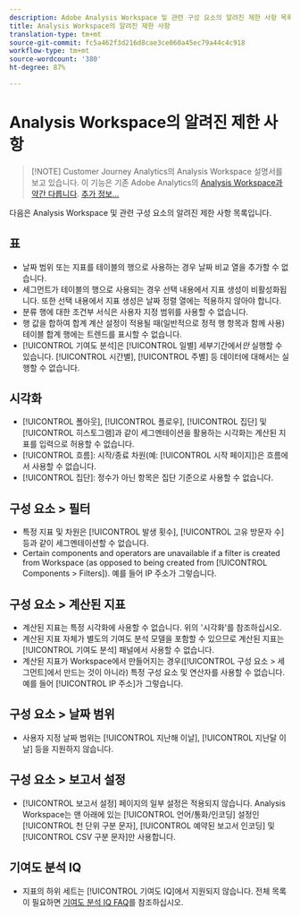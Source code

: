 ```yaml
---
description: Adobe Analysis Workspace 및 관련 구성 요소의 알려진 제한 사항 목록
title: Analysis Workspace의 알려진 제한 사항
translation-type: tm+mt
source-git-commit: fc5a462f3d216d8cae3ce060a45ec79a44c4c918
workflow-type: tm+mt
source-wordcount: '380'
ht-degree: 87%

---
```



# Analysis Workspace의 알려진 제한 사항

>[!NOTE] Customer Journey Analytics의 Analysis Workspace 설명서를 보고 있습니다. 이 기능은 기존 Adobe Analytics의 [Analysis Workspace과 약간 다릅니다](https://docs.adobe.com/content/help/ko-KR/analytics/analyze/analysis-workspace/home.html). [추가 정보...](/help/getting-started/cja-aa.md)

다음은 Analysis Workspace 및 관련 구성 요소의 알려진 제한 사항 목록입니다.

## 표

* 날짜 범위 또는 지표를 테이블의 행으로 사용하는 경우 날짜 비교 열을 추가할 수 없습니다.
* 세그먼트가 테이블의 행으로 사용되는 경우 선택 내용에서 지표 생성이 비활성화됩니다. 또한 선택 내용에서 지표 생성은 날짜 정렬 열에는 적용하지 않아야 합니다.
* 분류 행에 대한 조건부 서식은 사용자 지정 범위를 사용할 수 없습니다.
* 행 값을 합하여 합계 계산 설정이 적용될 때(일반적으로 정적 행 항목과 함께 사용) 테이블 합계 행에는 트렌드를 표시할 수 없습니다.
* [!UICONTROL 기여도 분석]은 [!UICONTROL 일별] 세부기간에서&#x200B;_만_ 실행할 수 있습니다. [!UICONTROL 시간별], [!UICONTROL 주별] 등 데이터에 대해서는 실행할 수 없습니다.

## 시각화

* [!UICONTROL 폴아웃], [!UICONTROL 플로우], [!UICONTROL 집단] 및 [!UICONTROL 히스토그램]과 같이 세그멘테이션을 활용하는 시각화는 계산된 지표를 입력으로 허용할 수 없습니다.
* [!UICONTROL 흐름]: 시작/종료 차원(예: [!UICONTROL 시작 페이지])은 흐름에서 사용할 수 없습니다.
* [!UICONTROL 집단]: 정수가 아닌 항목은 집단 기준으로 사용할 수 없습니다.

<!--## Panels

* Segment Comparison: The [!UICONTROL Everyone Else] segment does not get created if a segment template is used in the initial drop zone.<-->

## 구성 요소 > 필터

* 특정 지표 및 차원은 [!UICONTROL 발생 횟수], [!UICONTROL 고유 방문자 수] 등과 같이 세그멘테이션할 수 없습니다.
* Certain components and operators are unavailable if a filter is created from Workspace (as opposed to being created from [!UICONTROL Components > Filters]). 예를 들어 IP 주소가 그렇습니다.

## 구성 요소 > 계산된 지표

* 계산된 지표는 특정 시각화에 사용할 수 없습니다. 위의 &#39;시각화&#39;를 참조하십시오.
* 계산된 지표 자체가 별도의 기여도 분석 모델을 포함할 수 있으므로 계산된 지표는 [!UICONTROL 기여도 분석] 패널에서 사용할 수 없습니다.
* 계산된 지표가 Workspace에서 만들어지는 경우([!UICONTROL 구성 요소 > 세그먼트]에서 만드는 것이 아니라) 특정 구성 요소 및 연산자를 사용할 수 없습니다. 예를 들어 [!UICONTROL IP 주소]가 그렇습니다.

## 구성 요소 > 날짜 범위

* 사용자 지정 날짜 범위는 [!UICONTROL 지난해 이날], [!UICONTROL 지난달 이날] 등을 지원하지 않습니다.

## 구성 요소 > 보고서 설정

* [!UICONTROL 보고서 설정] 페이지의 일부 설정은 적용되지 않습니다. Analysis Workspace는 맨 아래에 있는 [!UICONTROL 언어/통화/인코딩] 설정인 [!UICONTROL 천 단위 구분 문자], [!UICONTROL 예약된 보고서 인코딩] 및 [!UICONTROL CSV 구분 문자]만 사용합니다.

## 기여도 분석 IQ

* 지표의 하위 세트는 [!UICONTROL 기여도 IQ]에서 지원되지 않습니다. 전체 목록이 필요하면 [기여도 분석 IQ FAQ](../attribution/faq.md)를 참조하십시오.
